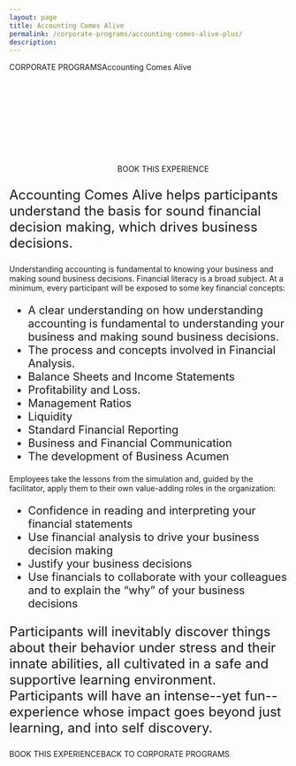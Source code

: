 ```yaml
---
layout: page
title: Accounting Comes Alive
permalink: /corporate-programs/accounting-comes-alive-plus/
description:
---
```

CORPORATE PROGRAMSAccounting Comes Alive<span style="font-weight: 400; color: #ffffff;">The Accounting Comes Alive program gives participants complete financial literacy training through real life business scenarios using our trademarked process known as Color Accounting™.</span><span style="font-weight: 400; color: #ffffff;">Accounting Comes Alive completely eliminates the guesswork and the complexity normally associated with accounting principles, so that participants of all backgrounds and knowledge levels can acquire broad-based financial literacy.</span>

<span style="font-weight: 400; color: #ffffff;">Teams are presented with real business scenarios which must be analyzed using standard accounting principles and terminology. Our unique financial literacy program uses a unique and clever color-coding system which solidifies their understanding.</span>BOOK THIS EXPERIENCE
<p style="font-size: 24px;">Accounting Comes Alive helps participants understand the basis for sound financial decision making, which drives business decisions.</p>
Understanding accounting is fundamental to knowing your business and making sound business decisions. Financial literacy is a broad subject. At a minimum, every participant will be exposed to some key financial concepts:
<ul style="font-size: 20px;">
 	<li style="font-weight: 400;"><span style="font-weight: 400;">A clear understanding on how understanding accounting is fundamental to understanding your business and making sound business decisions.</span></li>
 	<li style="font-weight: 400;"><span style="font-weight: 400;">The process and concepts involved in Financial Analysis.</span></li>
 	<li style="font-weight: 400;"><span style="font-weight: 400;">Balance Sheets and Income Statements</span></li>
 	<li style="font-weight: 400;"><span style="font-weight: 400;">Profitability and Loss.</span></li>
 	<li style="font-weight: 400;"><span style="font-weight: 400;">Management Ratios</span></li>
 	<li style="font-weight: 400;"><span style="font-weight: 400;">Liquidity</span></li>
 	<li style="font-weight: 400;"><span style="font-weight: 400;">Standard Financial Reporting</span></li>
 	<li style="font-weight: 400;"><span style="font-weight: 400;">Business and Financial Communication</span></li>
 	<li style="font-weight: 400;"><span style="font-weight: 400;">The development of Business Acumen</span></li>
</ul>
Employees take the lessons from the simulation and, guided by the facilitator, apply them to their own value-adding roles in the organization:
<ul style="font-size: 20px;">
 	<li style="font-weight: 400;"><span style="font-weight: 400;">Confidence in reading and interpreting your financial statements</span></li>
 	<li style="font-weight: 400;"><span style="font-weight: 400;">Use financial analysis to drive your business decision making</span></li>
 	<li style="font-weight: 400;"><span style="font-weight: 400;">Justify your business decisions</span></li>
 	<li style="font-weight: 400;"><span style="font-weight: 400;">Use financials to collaborate with your colleagues and to explain the “why” of your business decisions</span></li>
</ul>

<p style="font-size: 24px;">Participants will inevitably discover things about their behavior under stress and their innate abilities, all cultivated in a safe and supportive learning environment. Participants will have an intense--yet fun--experience whose impact goes beyond just learning, and into self discovery.</p>
BOOK THIS EXPERIENCEBACK TO CORPORATE PROGRAMS
